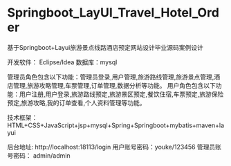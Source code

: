 # Springboot_LayUI_Travel_Hotel_Order
基于Springboot+Layui旅游景点线路酒店预定网站设计毕业源码案例设计

开发软件： Eclipse/Idea  数据库：mysql

  管理员角色包含以下功能：管理员登录,用户管理,旅游路线管理,旅游景点管理,酒店管理,旅游攻略管理,车票管理,订单管理,数据分析等功能。
  用户角色包含以下功能：用户注册,用户登录,旅游路线预定,旅游景区预定,餐饮住宿,车票预定,旅游保险预定,旅游攻略,我的订单查看,个人资料管理等功能。

技术框架： HTML+CSS+JavaScript+jsp+mysql+Spring+Springboot+mybatis+maven+layui

后台地址: http://localhost:18113/login
用户账号密码：youke/123456
管理员账号密码： admin/admin

